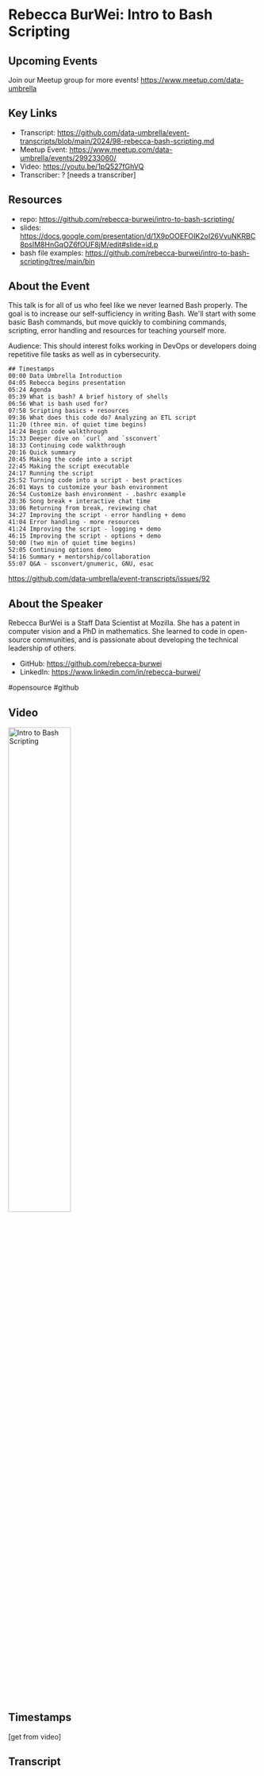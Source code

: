 # Rebecca BurWei:  Intro to Bash Scripting

## Upcoming Events
Join our Meetup group for more events!
https://www.meetup.com/data-umbrella

## Key Links
- Transcript: https://github.com/data-umbrella/event-transcripts/blob/main/2024/98-rebecca-bash-scripting.md
- Meetup Event: https://www.meetup.com/data-umbrella/events/299233060/
- Video: https://youtu.be/1pQ527fGhVQ
- Transcriber:  ? [needs a transcriber]

## Resources
- repo: https://github.com/rebecca-burwei/intro-to-bash-scripting/
- slides: https://docs.google.com/presentation/d/1X9pOOEFOIK2oI26VvuNKRBC8psIM8HnGqOZ6fOUF8jM/edit#slide=id.p
- bash file examples: https://github.com/rebecca-burwei/intro-to-bash-scripting/tree/main/bin

## About the Event
This talk is for all of us who feel like we never learned Bash properly. The goal is to increase our self-sufficiency in writing Bash. We'll start with some basic Bash commands, but move quickly to combining commands, scripting, error handling and resources for teaching yourself more.

Audience: This should interest folks working in DevOps or developers doing repetitive file tasks as well as in cybersecurity.

```
## Timestamps 
00:00 Data Umbrella Introduction
04:05 Rebecca begins presentation
05:24 Agenda
05:39 What is bash? A brief history of shells
06:56 What is bash used for?
07:58 Scripting basics + resources
09:36 What does this code do? Analyzing an ETL script
11:20 (three min. of quiet time begins)
14:24 Begin code walkthrough
15:33 Deeper dive on `curl` and `ssconvert`
18:33 Continuing code walkthrough
20:16 Quick summary
20:45 Making the code into a script
22:45 Making the script executable
24:17 Running the script
25:52 Turning code into a script - best practices
26:01 Ways to customize your bash environment
26:54 Customize bash environment - .bashrc example
28:36 Song break + interactive chat time
33:06 Returning from break, reviewing chat
34:27 Improving the script - error handling + demo
41:04 Error handling - more resources
41:24 Improving the script - logging + demo
46:15 Improving the script - options + demo
50:00 (two min of quiet time begins)
52:05 Continuing options demo
54:16 Summary + mentorship/collaboration
55:07 Q&A - ssconvert/gnumeric, GNU, esac
```

https://github.com/data-umbrella/event-transcripts/issues/92

## About the Speaker
Rebecca BurWei is a Staff Data Scientist at Mozilla. She has a patent in computer vision and a PhD in mathematics. She learned to code in open-source communities, and is passionate about developing the technical leadership of others.

- GitHub: https://github.com/rebecca-burwei
- LinkedIn: https://www.linkedin.com/in/rebecca-burwei/

#opensource #github
## Video
<a href="http://www.youtube.com/watch?feature=player_embedded&v=1pQ527fGhVQ" target="_blank"><img src="http://img.youtube.com/vi/1pQ527fGhVQ/0.jpg"
alt="Intro to Bash Scripting" width="50%" /></a>

## Timestamps
[get from video]

## Transcript
